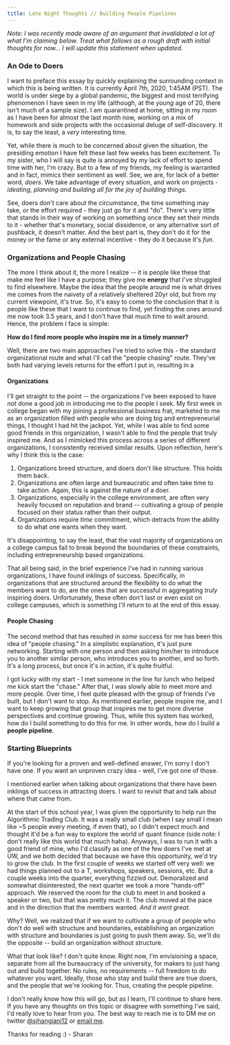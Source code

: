 ```yaml
---
title: Late Night Thoughts // Building People Pipelines
---
```


_Note: I was recently made aware of an argument that invalidated a lot of what I'm claiming below. Treat what follows as a rough draft with initial thoughts for now... I will update this statement when updated._

### An Ode to Doers

I want to preface this essay by quickly explaining the surrounding context in which this is being written. It is currently April 7th, 2020, 1:45AM (PST). The world is under siege by a global pandemic, the biggest and most terrifying phenomenon I have seen in my life (although, at the _young_ age of 20, there isn't much of a sample size). I am quarantined at home, sitting in my room as I have been for almost the last month now, working on a mix of homework and side projects with the occasional deluge of self-discovery. It is, to say the least, a _very_ interesting time. 

Yet, while there is much to be concerned about given the situation, the presiding emotion I have felt these last few weeks has been excitement. To my sister, who I will say is quite is annoyed by my lack of effort to spend time with her, I'm crazy. But to a few of my friends, my feeling is warranted and in fact, mimics their sentiment as well. See, we are, for lack of a better word, _doers_. We take advantage of every situation, and work on projects - _ideating, planning and building all for the joy of building things._

See, doers don't care about the circumstance, the time something may take, or the effort required - they just go for it and "do". There's very little that stands in their way of working on something once they set their minds to it - whether that's monetary, social dissidence, or any alternative sort of pushback, it doesn't matter. And the best part is, they don't do it for the money or the fame or any external incentive - they do it because it's _fun_.

### Organizations and People Chasing

The more I think about it, the more I realize -- it is people like these that make me feel like I have a purpose; they give me __energy__ that I've struggled to find elsewhere. Maybe the idea that the people around me is what drives me comes from the naivety of a relatively sheltered 20yr old, but from my current viewpoint, it's true. So, it's easy to come to the conclusion that it is people like these that I want to continue to find, yet finding the ones around me now took 3.5 years, and I don't have that much time to wait around. Hence, the problem I face is simple: 

__How do I find more people who inspire me in a timely manner?__


Well, there are two main approaches I've tried to solve this - the standard organizational route and what I'll call the "people chasing" route. They've both had varying levels returns for the effort I put in, resulting in a 

#### Organizations

I'll get straight to the point -- the organizations I've been exposed to have _not_ done a good job in introducing me to the people I seek. My first week in college began with my joining a professional business frat, marketed to me as an organization filled with people who are doing big and entrepreneurial things, I thought I had hit the jackpot. Yet, while I was able to find some good friends in this organization, I wasn't able to find the people that truly inspired me. And as I mimicked this process across a series of different organizations, I consistently received similar results. Upon reflection, here's why I think this is the case: 

1. Organizations breed structure, and doers don't like structure. This holds them back.
2. Organizations are often large and bureaucratic and often take time to take action. Again, this is against the nature of a doer. 
3. Organizations, especially in the college environment, are often very heavily focused on reputation and brand -- cultivating a group of people focused on their status rather than their output. 
4. Organizations require _time_ commitment, which detracts from the ability to do what one wants when they want.

It's disappointing, to say the least, that the vast majority of organizations on a college campus fail to break beyond the boundaries of these constraints, including entrepreneurship based organizations. 

That all being said, in the brief experience I've had in running various organizations, I have found inklings of success. Specifically, in organizations that are structured around the flexibility to do what the members want to do, are the ones that are successful in aggregating _truly_ inspiring doers. Unfortunately, these often don't last or even exist on college campuses, which is something I'll return to at the end of this essay. 

#### People Chasing

The second method that has resulted in _some_ success for me has been this idea of "people chasing." In a simplistic explanation, it's just pure networking. Starting with one person and then asking him/her to introduce you to another similar person, who introduces you to another, and so forth. It's a long process, but once it's in action, it's quite fruitful. 

I got lucky with my start - I met someone in the line for lunch who helped me kick start the "chase." After that, I was slowly able to meet more and more people. Over time, I feel quite pleased with the group of friends I've built, but I don't want to stop. As mentioned earlier, people inspire me, and I want to keep growing that group that inspires me to get more diverse perspectives and continue growing. Thus, while this system has worked, how do I build something to do this for me. In other words, how do I build a __people pipeline__. 

### Starting Blueprints

If you're looking for a proven and well-defined answer, I'm sorry I don't have one. If you want an unproven crazy idea - well, I've got one of those. 

I mentioned earlier when talking about organizations that there have been inklings of success in attracting doers. I want to revisit that and talk about where that came from.

At the start of this school year, I was given the opportunity to help run the Algorithmic Trading Club. It was a really small club (when I say small I mean like ~5 people every meeting, if even that), so I didn't expect much and thought it'd be a fun way to explore the world of quant finance (side note: I don't really like this world that much haha). Anyways, I was to run it with a good friend of mine, who I'd classify as one of the few doers I've met at UW, and we both decided that because we have this opportunity, we'd try to grow the club. In the first couple of weeks we started off very well: we had things planned out to a T, workshops, speakers, sessions, etc. But a couple weeks into the quarter, everything fizzled out. Demoralized and somewhat disinterested, the next quarter we took a more "hands-off" approach. We reserved the room for the club to meet in and booked a speaker or two, but that was pretty much it. The club moved at the pace and in the direction that the members wanted. _And it went great._ 

Why? Well, we realized that if we want to cultivate a group of people who don't do well with structure and boundaries, establishing an organization with structure and boundaries is just going to push them away. So, we'll do the opposite -- build an organization without structure. 

What that look like? I don't quite know. Right now, I'm envisioning a space, separate from all the bureaucracy of the university, for makers to just hang out and build together. No rules, no requirements -- full freedom to do whatever you want. Ideally, those who stay and build there are true doers, and the people that we're looking for. Thus, creating the people pipeline.

I don't really know how this will go, but as I learn, I'll continue to share here. If you have any thoughts on this topic or disagree with something I've said, I'd really love to hear from you. The best way to reach me is to DM me on twitter [@sjhangiani12](https://twitter.com/sjhangiani12) or [email me](mailto://sharan@uw.edu). 

Thanks for reading :) - Sharan
